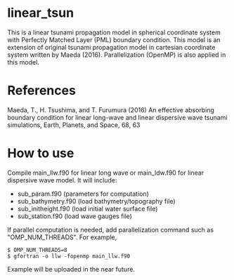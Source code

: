 # linear_tsun

This is a linear tsunami propagation model in spherical coordinate system with Perfectly Matched Layer (PML) boundary condition.
This model is an extension of original tsunami propagation model in cartesian coordinate system written by Maeda (2016).
Parallelization (OpenMP) is also applied in this model.

# References
Maeda, T., H. Tsushima, and T. Furumura (2016) An effective absorbing boundary condition for linear long-wave and linear dispersive wave tsunami simulations, Earth, Planets, and Space, 68, 63

# How to use
Compile main_llw.f90 for linear long wave or main_ldw.f90 for linear dispersive wave model.
It will include:
- sub_param.f90      (parameters for computation)
- sub_bathymetry.f90 (load bathymetry/topography file)
- sub_initheight.f90 (load initial water surface file)
- sub_station.f90    (load wave gauges file)

If parallel computation is needed, add parallelization command such as "OMP_NUM_THREADS".
For example,

    $ OMP_NUM_THREADS=8
    $ gfortran -o llw -fopenmp main_llw.f90
       
Example will be uploaded in the near future.

